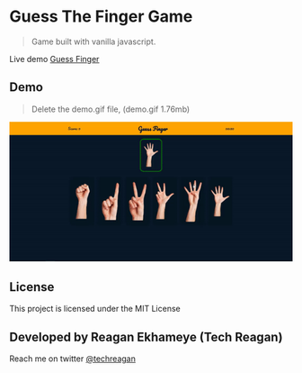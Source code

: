 # Guess The Finger Game

> Game built with vanilla javascript.

Live demo [Guess Finger](https://techreagan.github.io/guess-finger/)

## Demo

> Delete the demo.gif file, (demo.gif 1.76mb)

![demo](demo.gif)

## License

This project is licensed under the MIT License

## Developed by Reagan Ekhameye (Tech Reagan)

Reach me on twitter [@techreagan](https://www.twitter.com/techreagan)
